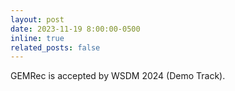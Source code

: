 ```yaml
---
layout: post
date: 2023-11-19 8:00:00-0500
inline: true
related_posts: false
---
```


GEMRec is accepted by WSDM 2024 (Demo Track). 
